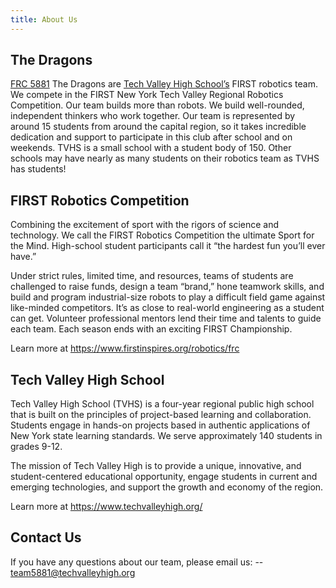 ```yaml
---
title: About Us
---
```


## The Dragons

[FRC 5881](https://www.thebluealliance.com/team/5881) The Dragons are [Tech Valley High School’s](https://techvalleyhigh.org) FIRST robotics team. We compete in the FIRST New York Tech Valley Regional Robotics Competition. Our team builds more than robots. We build well-rounded, independent thinkers who work together. Our team is represented by around 15 students from around the capital region, so it takes incredible dedication and support to participate in this club after school and on weekends. TVHS is a small school with a student body of 150. Other schools may have nearly as many students on their robotics team as TVHS has students!

## FIRST Robotics Competition

Combining the excitement of sport with the rigors of science and technology. We call the FIRST Robotics Competition the ultimate Sport for the Mind. High-school student participants call it “the hardest fun you’ll ever have.”

Under strict rules, limited time, and resources, teams of students are challenged to raise funds, design a team “brand,” hone teamwork skills, and build and program industrial-size robots to play a difficult field game against like-minded competitors. It’s as close to real-world engineering as a student can get. Volunteer professional mentors lend their time and talents to guide each team. Each season ends with an exciting FIRST Championship.

Learn more at <https://www.firstinspires.org/robotics/frc>

## Tech Valley High School

Tech Valley High School (TVHS) is a four-year regional public high school that is built on the principles of project-based learning and collaboration. Students engage in hands-on projects based in authentic applications of New York state learning standards. We serve approximately 140 students in grades 9-12.

The mission of Tech Valley High is to provide a unique, innovative, and student-centered educational opportunity, engage students in current and emerging technologies, and support the growth and economy of the region.

Learn more at <https://www.techvalleyhigh.org/>

## Contact Us

If you have any questions about our team, please email us: -- <team5881@techvalleyhigh.org>
